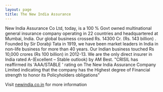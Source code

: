 ```yaml
---
layout: page
title: The New India Assurance
---
```

New India Assurance Co Ltd, today, is a 100 % Govt owned multinational general insurance company operating in 22 countries and headquartered at Mumbai, India. Our global business crossed Rs. 14300 Cr. (Rs. 143 billion) . Founded by Sir Dorabji Tata in 1919, we have been market leaders in India in non-life business for more than 40 years. Our Indian business touched Rs 10,000 crores (Rs 100 billion) in 2012-13. We are the only direct insurer in India rated A-(Excellent – Stable outlook) by AM Best. "CRISIL has reaffirmed its 'AAA/STABLE ' rating on The New India Assurance Company Limited indicating that the company has the Highest degree of Financial strength to honor its Policyholders obligations"

Visit <a href="http://newindia.co.in/index.aspx" target="_blank">newindia.co.in</a> for more information
